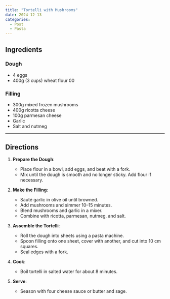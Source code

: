 ```yaml
---
title: "Tortelli with Mushrooms"  
date: 2024-12-13  
categories:  
  - Post  
  - Pasta  
---
```


## Ingredients  

### Dough  
- 4 eggs  
- 400g (3 cups) wheat flour 00  

### Filling  
- 300g mixed frozen mushrooms  
- 400g ricotta cheese  
- 100g parmesan cheese  
- Garlic  
- Salt and nutmeg  

---

## Directions  

1. **Prepare the Dough**:  
   - Place flour in a bowl, add eggs, and beat with a fork.  
   - Mix until the dough is smooth and no longer sticky. Add flour if necessary.

2. **Make the Filling**:  
   - Sauté garlic in olive oil until browned.  
   - Add mushrooms and simmer 10–15 minutes.  
   - Blend mushrooms and garlic in a mixer.  
   - Combine with ricotta, parmesan, nutmeg, and salt.

3. **Assemble the Tortelli**:  
   - Roll the dough into sheets using a pasta machine.  
   - Spoon filling onto one sheet, cover with another, and cut into 10 cm squares.  
   - Seal edges with a fork.

4. **Cook**:  
   - Boil tortelli in salted water for about 8 minutes.

5. **Serve**:  
   - Season with four cheese sauce or butter and sage.
